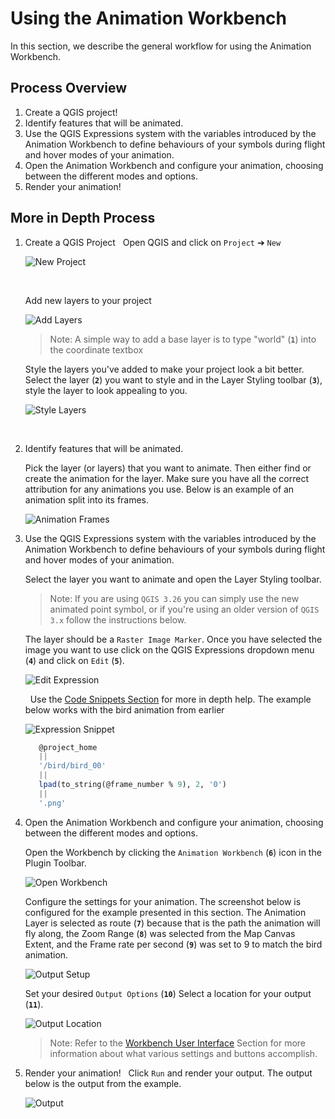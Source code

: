 # Using the Animation Workbench

In this section, we describe the general workflow for using the Animation Workbench.

## Process Overview

1. Create a QGIS project!
2. Identify features that will be animated.
3. Use the QGIS Expressions system with the variables introduced by the Animation
   Workbench to define behaviours of your symbols during flight and hover modes of your
   animation.
4. Open the Animation Workbench and configure your animation, choosing between the
   different modes and options.
5. Render your animation!

## More in Depth Process

1. Create a QGIS Project
   &nbsp;<!--Adds blank space for formatting-->
   Open QGIS and click on `Project` ➔ `New`

   ![New Project](img/004_NewProject_1.png)

   &nbsp;<!--Adds blank space for formatting-->

   Add new layers to your project

   ![Add Layers](img/005_AddLayers_1.png)

   > Note: A simple way to add a base layer is to type "world" (**`1`**) into the coordinate
   textbox

   Style the layers you've added to make your project look a bit better. Select the
   layer (**`2`**) you want to style and in the Layer Styling toolbar (**`3`**), style the layer to
   look appealing to you.

   ![Style Layers](img/006_StylingLayers_1.png)

   &nbsp;<!--Adds blank space for formatting-->

2. Identify features that will be animated.
   &nbsp;<!--Adds blank space for formatting-->

   Pick the layer (or layers) that you want to animate. Then either find or create the
   animation for the layer. Make sure you have all the correct attribution for any
   animations you use. Below is an example of an animation split into its frames.

   ![Animation Frames](img/007_AnimatedLayer_1.png)

3. Use the QGIS Expressions system with the variables introduced by the Animation
   Workbench to define behaviours of your symbols during flight and hover modes of your
   animation.
   &nbsp;<!--Adds blank space for formatting-->

   Select the layer you want to animate and open the Layer Styling toolbar.

   > Note: If you are using `QGIS 3.26` you can simply use the new animated point symbol,
   or if you're using an older version of `QGIS 3.x` follow the instructions below.

   The layer should be a `Raster Image Marker`. Once you have selected the image you
   want to use click on the QGIS Expressions dropdown menu (**`4`**) and click on `Edit` (**`5`**).

   ![Edit Expression](img/008_EditExpression_1.png)

   &nbsp;<!--Adds blank space for formatting-->
   Use the [Code Snippets Section](../library/snippets.md) for more in depth help. The
   example below works with the bird animation from earlier

   ![Expression Snippet](img/009_Expression_1.png)

   ```sql
      @project_home
      ||
      '/bird/bird_00'
      || 
      lpad(to_string(@frame_number % 9), 2, '0')
      || 
      '.png'
   ```

4. Open the Animation Workbench and configure your animation, choosing between the
   different modes and options.
   &nbsp;<!--Adds blank space for formatting-->

   Open the Workbench by clicking the `Animation Workbench` (**`6`**) icon in the Plugin Toolbar.

   ![Open Workbench](img/010_OpenAW_1.png)
   &nbsp;<!--Adds blank space for formatting-->

   Configure the settings for your animation. The screenshot below is configured for
   the example presented in this section. The Animation Layer is selected as route (**`7`**)
   because that is the path the animation will fly along, the Zoom Range (**`8`**) was selected
   from the Map Canvas Extent, and the Frame rate per second (**`9`**) was set to 9 to match
   the bird animation.

   ![Output Setup](img/011_OutputSetup_1.png)
   &nbsp;<!--Adds blank space for formatting-->

   Set your desired `Output Options` (**`10`**) Select a location for your output (**`11`**).

   ![Output Location](img/012_Output_1.png)
   &nbsp;<!--Adds blank space for formatting-->

   > Note:  Refer to the [Workbench User Interface](../docs/../manual/workbench_ui.md) Section for more information about
   what various settings and buttons accomplish.

5. Render your animation!
   &nbsp;<!--Adds blank space for formatting-->
   Click `Run` and render your output. The output below is the output from the example.

   ![Output](img/output.gif)
